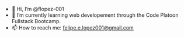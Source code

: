 - 👋 Hi, I’m @flopez-001
- 👀 I’m currently learning web developement through the Code Platoon Fullstack Bootcamp.
- 📫 How to reach me: felipe.e.lopez001@gmail.com
<!---
flopez-001/flopez-001 is a ✨ special ✨ repository because its `README.md` (this file) appears on your GitHub profile.
You can click the Preview link to take a look at your changes.
--->
